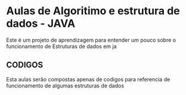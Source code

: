 # Aulas de Algoritimo e estrutura de dados - JAVA

Este é um projeto de aprendizagem para entender um pouco sobre o funcionamento de Estruturas de dados em ja

## CODIGOS

Esta aulas serão compostas apenas de codigos para referencia de funcionamento de algumas estruturas de dados
